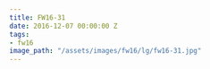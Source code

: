 ```yaml
---
title: FW16-31
date: 2016-12-07 00:00:00 Z
tags:
- fw16
image_path: "/assets/images/fw16/lg/fw16-31.jpg"
---
```


